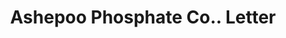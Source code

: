 ---
doi: 10.7916/D8PV7XHD
date_other: '1892'
date_other_textual: '1892'
form: correspondence
genre:
- Letters (correspondence)
name:
- Ashepoo Phosphate Co.
object_in_context_url: https://biggert.cul.columbia.edu/items/view/ave_biggert_01553
subject_hierarchical_geographic:
- Charleston, South Carolina, United States
subject_name:
- Ashepoo Phosphate Co.
title: Ashepoo Phosphate Co.. Letter
sort_title: Ashepoo Phosphate Co.. Letter
call_number: ave_biggert_01553
coordinates:
- 32.78333333333333,-79.93333333333334
pid: ave_biggert_01553
identifiers: ave_biggert_01553
thumbnail: https://derivativo-3.library.columbia.edu/iiif/2/ldpd:343960/full/!256,256/0/native.jpg
permalink: /biggert/ave_biggert_01553/
layout: iiif-image-page
---